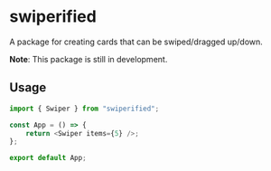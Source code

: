 # swiperified

A package for creating cards that can be swiped/dragged up/down.

**Note**: This package is still in development.

## Usage
```js
import { Swiper } from "swiperified";

const App = () => {
	return <Swiper items={5} />;
};  

export default App;
```